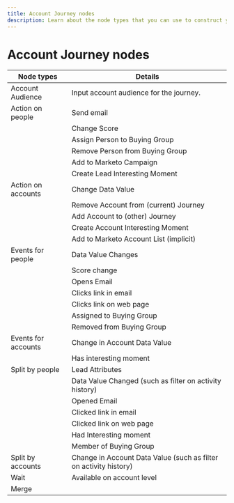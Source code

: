 ```yaml
---
title: Account Journey nodes
description: Learn about the node types that you can use to construct your account journeys.
---
```


# Account Journey nodes

| Node types | Details |
| ---------- | ------- |
| Account Audience | Input account audience for the journey. |
| Action on people | Send email |
| | Change Score |
| | Assign Person to Buying Group |
| | Remove Person from Buying Group |
| | Add to Marketo Campaign |
| | Create Lead Interesting Moment |
| Action on accounts | Change Data Value |
| | Remove Account from (current) Journey |
| | Add Account to (other) Journey |
| | Create Account Interesting Moment |
| | Add to Marketo Account List (implicit) |
| Events for people | Data Value Changes |
| | Score change |
| | Opens Email |
| | Clicks link in email |
| | Clicks link on web page |
| | Assigned to Buying Group |
| | Removed from Buying Group |
| Events for accounts | Change in Account Data Value |
| | Has interesting moment |
| Split by people | Lead Attributes |
| | Data Value Changed (such as filter on activity history) |
| | Opened Email |
| | Clicked link in email |
| | Clicked link on web page |
| | Had Interesting moment |
| | Member of Buying Group |
| Split by accounts | Change in Account Data Value (such as filter on activity history) |
| Wait | Available on account level |
| Merge | |

